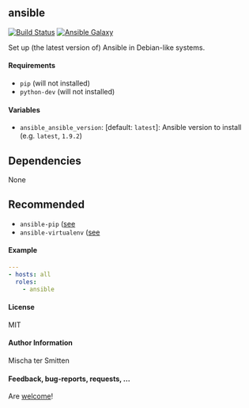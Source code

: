 ## ansible

[![Build Status](https://travis-ci.org/Oefenweb/ansible-ansible.svg?branch=master)](https://travis-ci.org/Oefenweb/ansible-ansible) [![Ansible Galaxy](http://img.shields.io/badge/ansible--galaxy-ansible-blue.svg)](https://galaxy.ansible.com/list#/roles/4397)

Set up (the latest version of) Ansible in Debian-like systems.

#### Requirements

* `pip` (will not installed)
* `python-dev` (will not installed)

#### Variables

* `ansible_ansible_version`: [default: `latest`]: Ansible version to install (e.g. `latest`, `1.9.2`)

## Dependencies

None

## Recommended

* `ansible-pip` ([see](https://github.com/Oefenweb/ansible-pip)
* `ansible-virtualenv` ([see](https://github.com/Oefenweb/ansible-virtualenv)

#### Example

```yaml
---
- hosts: all
  roles:
    - ansible
```

#### License

MIT

#### Author Information

Mischa ter Smitten

#### Feedback, bug-reports, requests, ...

Are [welcome](https://github.com/Oefenweb/ansible-ansible/issues)!
